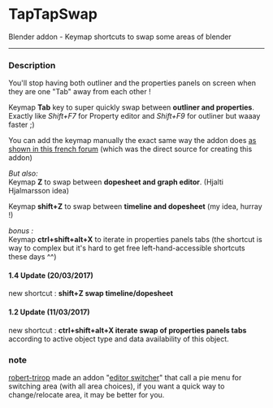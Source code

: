 # TapTapSwap
Blender addon - Keymap shortcuts to swap some areas of blender

---

### Description  

You'll stop having both outliner and the properties panels on screen when they are one "Tab" away from each other !  

Keymap **Tab** key to super quickly swap between **outliner and properties**.  
Exactly like *Shift+F7* for Property editor and *Shift+F9* for outliner but waaay faster ;)  

You can add the keymap manually the exact same way the addon does [as shown in this french forum](http://blenderlounge.fr/forum/viewtopic.php?f=5&t=1446&start=45) (which was the direct source for creating this addon)  

*But also:*  
Keymap **Z** to swap between **dopesheet and graph editor**. (Hjalti Hjalmarsson idea) 

Keymap **shift+Z** to swap between **timeline and dopesheet** (my idea, hurray !)

*bonus :*  
Keymap **ctrl+shift+alt+X** to iterate in properties panels tabs (the shortcut is way to complex but it's hard to get free left-hand-accessible shortcuts these days ^^)
  
  

#### 1.4 Update (20/03/2017)
new shortcut :
**shift+Z swap timeline/dopesheet**

#### 1.2 Update (11/03/2017)
new shortcut :
**ctrl+shift+alt+X iterate swap of properties panels tabs** according to active object type and data availability of this object.


### note
[robert-trirop](https://github.com/robert-trirop) made an addon "[editor switcher](https://github.com/robert-trirop/editor_switcher)" that call a pie menu for switching area (with all area choices), if you want a quick way to change/relocate area, it may be better for you.
